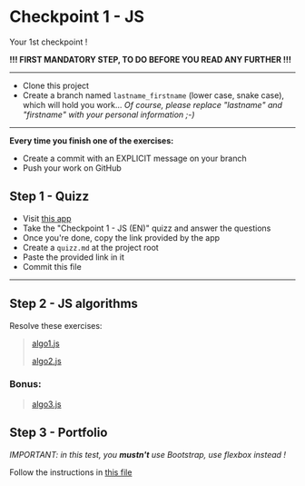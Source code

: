 # Checkpoint 1 - JS

Your 1st checkpoint !

**!!! FIRST MANDATORY STEP, TO DO BEFORE YOU READ ANY FURTHER !!!**

---

- Clone this project
- Create a branch named `lastname_firstname` (lower case, snake case), which will hold you work... _Of course, please replace "lastname" and "firstname" with your personal information ;-)_

---

**Every time you finish one of the exercises:**

- Create a commit with an EXPLICIT message on your branch
- Push your work on GitHub

## Step 1 - Quizz

- Visit [this app](https://wild-quiz-client.herokuapp.com/)
- Take the "Checkpoint 1 - JS (EN)" quizz and answer the questions
- Once you're done, copy the link provided by the app
- Create a `quizz.md` at the project root
- Paste the provided link in it
- Commit this file

---
## Step 2 - JS algorithms

Resolve these exercises:

> [algo1.js](./algo/algo1.js)
>
> [algo2.js](./algo/algo2.js)


### Bonus:
> [algo3.js](./algo/algo3.js)


## Step 3 - Portfolio

*IMPORTANT: in this test, you **mustn't** use Bootstrap, use flexbox instead !*

Follow the instructions in [this file](./site/home.html)
